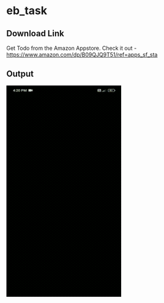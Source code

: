 # eb_task

## Download Link
Get Todo from the Amazon Appstore. Check it out - https://www.amazon.com/dp/B09QJQ9T51/ref=apps_sf_sta

## Output

<img src="assets/output.gif" height=550 width=300/>
